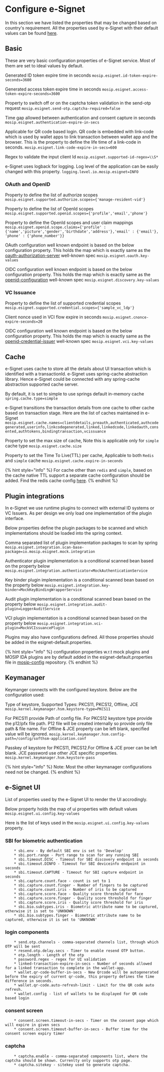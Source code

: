 # Configure e-Signet

In this section we have listed the properties that may be changed based on country's requirement. All the properties used by e-Signet with their default values can be found [here](https://github.com/mosip/mosip-config/blob/master/esignet-default.properties).

## Basic 

These are very basic configuration properties of e-Signet service. Most of them are set to ideal values by default.

Generated ID token expire time in seconds 
`mosip.esignet.id-token-expire-seconds=3600`

Generated access token expire time in seconds
`mosip.esignet.access-token-expire-seconds=3600`

Property to switch off or on the captcha token validation in the send-otp request
`mosip.esignet.send-otp.captcha-required=false`

Time gap allowed between authentication and consent capture in seconds
`mosip.esignet.authentication-expire-in-secs`

Applicable for QR code based login. QR code is embedded with link-code which is used by wallet apps to link transaction between wallet app and the browser. This is the property to define the life time of a link-code in seconds.
`mosip.esignet.link-code-expire-in-secs=600`

Regex to validate the input client Id
`mosip.esignet.supported-id-regex=\\S*`

e-Signet uses logback for logging. Log level of the application can be easily changed with this property.
`logging.level.io.mosip.esignet=INFO`

### OAuth and OpenID

Property to define the list of authorize scopes
`mosip.esignet.supported.authorize.scopes={'manage-resident-vid'}`

Property to define the list of OpenId scopes
`mosip.esignet.supported.openid.scopes={'profile','email','phone'}`

Property to define the OpenId scopes and user claim mappings
`mosip.esignet.openid.scope.claims={'profile' : {'name','picture','gender','birthdate','address'},'email' : {'email'}, 'phone' : {'phone_number'}}`

OAuth configuration well known endpoint is based on the below configuration property. This holds the map which is exactly same as the [oauth-authorization-server](https://www.rfc-editor.org/rfc/rfc8414.html#section-2) well-known spec
`mosip.esignet.oauth.key-values`

OIDC configuration well known endpoint is based on the below configuration property. This holds the map which is exactly same as the [openid-configuration](https://openid.net/specs/openid-connect-discovery-1_0.html#ProviderConfigurationResponse) well-known spec
`mosip.esignet.discovery.key-values`


### VC Issuance

Property to define the list of supported credential scopes
`mosip.esignet.supported.credential.scopes={'sample_vc_ldp'}`

Client nonce used in VCI flow expire in seconds
`mosip.esignet.cnonce-expire-seconds=20`

OIDC configuration well known endpoint is based on the below configuration property. This holds the map which is exactly same as the [openid-credential-issuer](https://openid.github.io/OpenID4VCI/openid-4-verifiable-credential-issuance-wg-draft.html#name-credential-issuer-metadata) well-known spec
`mosip.esignet.vci.key-values`


## Cache

e-Signet uses cache to store all the details about UI transaction which is identified with a transactionId. e-Signet uses spring-cache abstraction library. Hence e-Signet could be connected with any spring-cache abstraction supported cache server.

By default, it is set to simple to use springs default in-memory cache
`spring.cache.type=simple`

e-Signet transitions the transaction details from one cache to other cache based on transaction stage. Here are the list of caches maintained in e-Signet
`mosip.esignet.cache.names=clientdetails,preauth,authenticated,authcodegenerated,userinfo,linkcodegenerated,linked,linkedcode,linkedauth,consented,authtokens,bindingtransaction,vcissuance`

Property to set the max size of cache, Note this is applicable only for `simple` cache type
`mosip.esignet.cache.size`

Property to set the Time To Live(TTL) per cache, Applicable to both `Redis` and `simple` cache
`mosip.esignet.cache.expire-in-seconds`

{% hint style="info" %}
For cache other than `redis` and `simple`, based on the cache native TTL support a separate cache configuration should be added. Find the redis cache config [here](https://github.com/mosip/esignet/blob/master/esignet-core/src/main/java/io/mosip/esignet/core/config/RedisCacheConfig.java).
{% endhint %}


## Plugin integrations

In e-Signet we use runtime plugins to connect with external ID systems or VC Issuers. As per design we only load one implementation of the plugin interface.

Below properties define the plugin packages to be scanned and which implementations should be loaded into the spring context.

Comma separated list of plugin implementation packages to scan by spring
`mosip.esignet.integration.scan-base-package=io.mosip.esignet.mock.integration`

Authenticator plugin implementation is a conditional scanned bean based on the property below
`mosip.esignet.integration.authenticator=MockAuthenticationService`

Key binder plugin implementation is a conditional scanned bean based on the property below
`mosip.esignet.integration.key-binder=MockKeyBindingWrapperService`

Audit plugin implementation is a conditional scanned bean based on the property below
`mosip.esignet.integration.audit-plugin=LoggerAuditService`

VCI plugin implementation is a conditional scanned bean based on the property below
`mosip.esignet.integration.vci-plugin=MockVCIssuancePlugin`

Plugins may also have configurations defined. All those properties should be added in the esignet-default.properties.

{% hint style="info" %}
configuration properties w.r.t mock plugins and MOSIP IDA plugins are by default added in the 
esignet-default.properties file in [mosip-config](https://github.com/mosip/mosip-config/tree/master) repository.
{% endhint %}


## Keymanager

Keymanger connects with the configured keystore. Below are the configuration used:

Type of keystore, Supported Types: PKCS11, PKCS12, Offline, JCE
`mosip.kernel.keymanager.hsm.keystore-type=PKCS11`

For PKCS11 provide Path of config file. For PKCS12 keystore type provide the p12/pfx file path. P12 file will be created internally so provide only file path & file name. For Offline & JCE property can be left blank, specified value will be ignored.
`mosip.kernel.keymanager.hsm.config-path=/config/softhsm-application.conf`

Passkey of keystore for PKCS11, PKCS12.For Offline & JCE proer can be left blank. JCE password use other JCE specific properties.
`mosip.kernel.keymanager.hsm.keystore-pass`

{% hint style="info" %}
Note: Most the other keymanager configurations need not be changed.
{% endhint %}

## e-Signet UI

List of properties used by the e-Signet UI to render the UI accrodingly.

Below property holds the map of ui properties with default values
`mosip.esignet.ui.config.key-values`

Here is the list of keys used in the `mosip.esignet.ui.config.key-values` property.

### SBI for biometric authentication

		* sbi.env - By default SBI env is set to 'Develop'
		* sbi.port.range - Port range to scan for any running SBI
		* sbi.timeout.DISC - Timeout for SBI discovery endpoint in seconds
		* sbi.timeout.DINFO - Timeout for SBI deviceinfo endpoint in seconds
		* sbi.timeout.CAPTURE - Timeout for SBI capture endpoint in seconds
		* sbi.capture.count.face - count is set to 1
		* sbi.capture.count.finger - Number of fingers to be captured
		* sbi.capture.count.iris - Number of iris to be captured
		* sbi.capture.score.face - Quality score threshold for face
		* sbi.capture.score.finger - Quality score threshold for finger
		* sbi.capture.score.iris - Quality score threshold for iris
		* sbi.bio.subtypes.iris - Biometric attribute name to be captured, otherwise it is set to 'UNKNOWN'
		* sbi.bio.subtypes.finger - Biometric attribute name to be captured, otherwise it is set to 'UNKNOWN'

### login components

		* send.otp.channels - comma-separated channels list, through which OTP will be sent
		* resend.otp.delay.secs - Timer to enable resend OTP button.
		* otp.length - Length of the otp
		* password.regex - regex for UI validation
		* linked-transaction-expire-in-secs - Number of seconds allowed for a linked transaction to complete in the wallet-app.
		* wallet.qr-code-buffer-in-secs - New Qrcode will be autogenerated before the expiry of current qr-code, this property defines the time difference in seconds.
		* wallet.qr-code.auto-refresh-limit - Limit for the QR code auto refresh.
		* wallet.config - list of wallets to be displayed for QR code based login

### consent screen

		* consent.screen.timeout-in-secs - Timer on the consent page which will expire in given secs
		* consent.screen.timeout-buffer-in-secs - Buffer time for the consent screen expiry timer

### captcha

		* captcha.enable - comma-separated components list, where the captcha should be shown. Currenlty only supports otp page.
		* captcha.sitekey - sitekey used to generate captcha.

